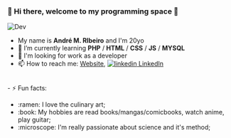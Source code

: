 ###  :city_sunset: Hi there, welcome to my programming space :city_sunset:
![Dev](https://i.pinimg.com/originals/16/89/5b/16895b231b6da505e2e4acef02a3c1fe.gif)

<!--
**Andremzzr/Andremzzr** is a ✨ _special_ ✨ repository because its `README.md` (this file) appears on your GitHub profile.




-->
- My name is <b>André M. RIbeiro</b> and I'm 20yo
- 🌱 I’m currently learning <b>PHP</b> / <b>HTML</b> / <b>CSS</b> / <b>JS</b> / <b>MYSQL</b>  
- :telescope: I'm looking for work as a developer
- 📫 How to reach me: [Website](https://andremzzr.github.io/aboutMe/), <a href="https://www.linkedin.com/in/andr%C3%A9-mezzalira-ribeiro-90ab0b1ba/" rel="nofollow noreferrer">
    <img src="https://i.stack.imgur.com/gVE0j.png" alt="linkedin"> LinkedIn</a> 
  </a> &nbsp; 
  </br>
</br>
- ⚡ Fun facts: 
  <ul>
  <li> :ramen: I love the culinary art;</li>
  <li> :book: My hobbies are read books/mangas/comicbooks, watch anime, play guitar;</li>
  <li> :microscope: I'm really passionate about science and it's method;</li>
  </ul>

